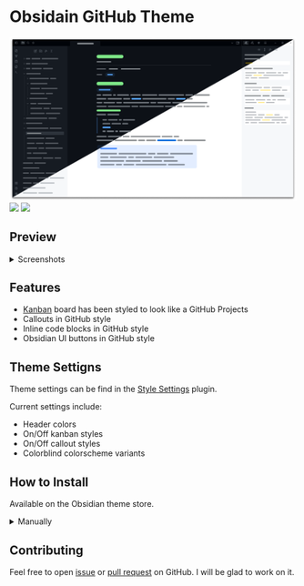 # Obsidain GitHub Theme

![Promo](/imgs/promo.png)
![](https://img.shields.io/badge/downloads-9700%2B-7ee787?style=for-the-badge&labelColor=21262d)
[![](https://img.shields.io/badge/Obsidian%20October%202022-Runner%20Up-7b6cd9?style=for-the-badge&logo=obsidian&labelColor=21262d)](https://forum.obsidian.md/t/obsidian-october-2022-winners/49087#new-theme-2)

## Preview

<details>
<summary> Screenshots </summary>
<p>

![Screenshot-1](/imgs/screenshots/note.png)

![Screenshot-2](/imgs/screenshots/note-2.png)

![Screenshot-3](/imgs/screenshots/command-palette.png)

![Kanban](/imgs/screenshots/kanban-plugin.png)

</p>
</details>

## Features

- [Kanban](https://github.com/mgmeyers/obsidian-kanban) board has been styled to look like a GitHub Projects
- Callouts in GitHub style
- Inline code blocks in GitHub style
- Obsidian UI buttons in GitHub style

## Theme Settigns

Theme settings can be find in the [Style Settings](https://github.com/mgmeyers/obsidian-style-settings) plugin.

Current settings include:

- Header colors
- On/Off kanban styles
- On/Off callout styles
- Colorblind colorscheme variants

## How to Install

Available on the Obsidian theme store.

<details>
<summary> Manually </summary>
<p>

1. Download `theme.css` and `manifest.json` files from latest [release](https://github.com/krios2146/obsidian-github/releases/)
2. Go to **/your_vault/.obsidian/themes/** and create folder for theme files
3. Paste downloaded theme files into created folder
4. In Obsidian go to Settings -> Appearance -> select GitHub theme in dropdown menu

</p>
</details>

## Contributing

Feel free to open [issue](https://github.com/krios2146/obsidian-github/issues) or [pull request](https://github.com/krios2146/obsidian-github/pulls) on GitHub. I will be glad to work on it.
